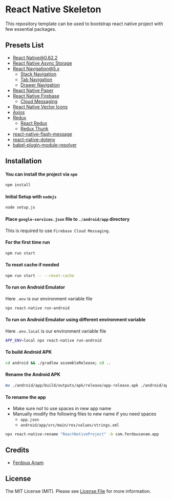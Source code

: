# React Native Skeleton

This repository template can be used to bootstrap react native project with few essential packages.

## Presets List
- [React Native@0.62.2](https://reactnative.dev/docs/environment-setup)
- [React Native Async Storage](https://react-native-async-storage.github.io/async-storage/docs/install)
- [React Navigation@5.x](https://reactnavigation.org/docs/5.x/getting-started)
  - [Stack Navigation](https://reactnavigation.org/docs/5.x/hello-react-navigation)
  - [Tab Navigation](https://reactnavigation.org/docs/5.x/tab-based-navigation)
  - [Drawer Navigation](https://reactnavigation.org/docs/5.x/drawer-based-navigation)
- [React Native Paper](https://callstack.github.io/react-native-paper/getting-started.html)
- [React Native Firebase](https://rnfirebase.io)
  - [Cloud Messaging](https://rnfirebase.io/messaging/usage)
- [React Native Vector Icons](https://github.com/oblador/react-native-vector-icons)
- [Axios](https://axios-http.com/docs/intro)
- [Redux](https://redux.js.org/introduction/installation)
  - [React Redux](https://react-redux.js.org/tutorials/quick-start)
  - [Redux Thunk](https://github.com/reduxjs/redux-thunk)
- [react-native-flash-message](https://github.com/lucasferreira/react-native-flash-message)
- [react-native-dotenv](https://github.com/goatandsheep/react-native-dotenv)
- [babel-plugin-module-resolver](https://github.com/tleunen/babel-plugin-module-resolver/blob/master/DOCS.md)


## Installation

#### You can install the project via `npm`
```bash
npm install
```

#### Initial Setup with `nodejs`
```bash
node setup.js
```

#### Place `google-services.json` file to `./android/app` directory
This is required to use `Firebase Cloud Messaging`.

#### For the first time run
```bash
npm run start
```

#### To reset cache if needed
```bash
npm run start -- --reset-cache
```

#### To run on Android Emulator
Here `.env` is our environment variable file
```bash
npx react-native run-android
```

#### To run on Android Emulator using different environment variable
Here `.env.local` is our environment variable file
```bash
APP_ENV=local npx react-native run-android
```

#### To build Android APK
```bash
cd android && ./gradlew assembleRelease; cd ..
```

#### Rename the Android APK
```bash
mv ./android/app/build/outputs/apk/release/app-release.apk ./android/app/build/outputs/apk/release/react-native-skeleton.apk
```

#### To rename the app
- Make sure not to use spaces in new app name
- Manually modify the following files to new name if you need spaces
    - `app.json`
    - `android/app/src/main/res/values/strings.xml`
```bash
npx react-native-rename "ReactNativeProject" -b com.ferdousanam.app
```


## Credits

- [Ferdous Anam](https://github.com/ferdousanam)


## License

The MIT License (MIT). Please see [License File](LICENSE.md) for more information.
